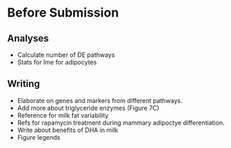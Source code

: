 

# Before Submission

## Analyses

* Calculate number of DE pathways
* Stats for lme for adipocytes


## Writing

* Elaborate on genes and markers from different pathways.
* Add more about triglyceride enzymes (Figure 7C)
* Reference for milk fat variability
* Refs for rapamycin treatment during mammary adipoctye differentiation.
* Write about benefits of DHA in milk
* Figure legends